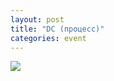 ```yaml
---
layout: post
title: "DC (процесс)"
categories: event
---
```

![](https://pics.livejournal.com/quillcraft/pic/001hwr19)

